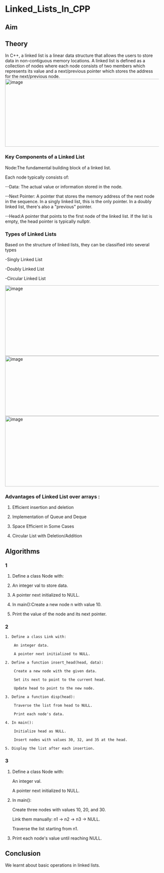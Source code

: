 # Linked_Lists_In_CPP
## Aim 
## Theory
In C++, a linked list is a linear data structure that allows the users to store data in non-contiguous memory locations. A linked list is defined as a collection of nodes where each node consists of two members which represents its value and a next/previous pointer which stores the address for the next/previous node.
<img width="812" height="221" alt="image" src="https://github.com/user-attachments/assets/9debc8c3-4524-44e5-8da5-f5df5acf2951" />

### Key Components of a Linked List
Node:The fundamental building block of a linked list.

Each node typically consists of:

--Data: The actual value or information stored in the node.

--Next Pointer: A pointer that stores the memory address of the next node in the sequence. In a singly linked list, this is the only pointer. In a doubly linked list, there's also a "previous" pointer.

--Head:A pointer that points to the first node of the linked list. If the list is empty, the head pointer is typically nullptr. 
### Types of Linked Lists
Based on the structure of linked lists, they can be classified into several types

-Singly Linked List

-Doubly Linked List

-Circular Linked List

<img width="801" height="230" alt="image" src="https://github.com/user-attachments/assets/55e6c5c4-60e4-4feb-99b8-88190001f694" />

<img width="801" height="196" alt="image" src="https://github.com/user-attachments/assets/3f626260-2117-4bdc-9c13-307d00f7470b" />

<img width="801" height="230" alt="image" src="https://github.com/user-attachments/assets/9236626f-a596-48ec-987f-a9b2376b6336" />

### Advantages of Linked List over arrays :
1. Efficient insertion and deletion
   
2. Implementation of Queue and Deque
   
53. Space Efficient in Some Cases
   
4. Circular List with Deletion/Addition
## Algorithms
### 1
1. Define a class Node with:

2. An integer val to store data.

3. A pointer next initialized to NULL.

4. In main():Create a new node n with value 10.

5. Print the value of the node and its next pointer.
### 2
    1. Define a class Link with:

        An integer data.

        A pointer next initialized to NULL.

    2. Define a function insert_head(head, data):

        Create a new node with the given data.

        Set its next to point to the current head.

        Update head to point to the new node.

    3. Define a function disp(head):

        Traverse the list from head to NULL.

        Print each node's data.

    4. In main():

        Initialize head as NULL.

        Insert nodes with values 30, 32, and 35 at the head.

    5. Display the list after each insertion.

### 3
1. Define a class Node with:

    An integer val.

    A pointer next initialized to NULL.

2. In main():

    Create three nodes with values 10, 20, and 30.

    Link them manually: n1 → n2 → n3 → NULL.

    Traverse the list starting from n1.

3. Print each node's value until reaching NULL.
## Conclusion
We learnt about basic operations in linked lists.
